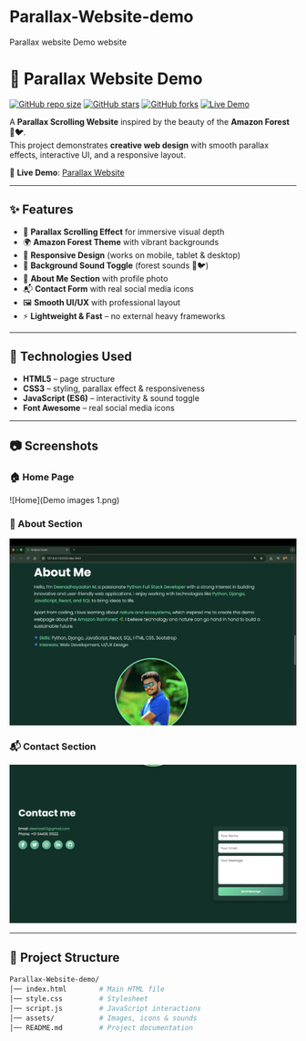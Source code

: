 # Parallax-Website-demo
Parallax website Demo website 
# 🌿 Parallax Website Demo

[![GitHub repo size](https://img.shields.io/github/repo-size/deena-m/Parallax-Website-demo?color=green)](https://github.com/deena-m/Parallax-Website-demo)
[![GitHub stars](https://img.shields.io/github/stars/deena-m/Parallax-Website-demo?style=social)](https://github.com/deena-m/Parallax-Website-demo/stargazers)
[![GitHub forks](https://img.shields.io/github/forks/deena-m/Parallax-Website-demo?style=social)](https://github.com/deena-m/Parallax-Website-demo/network/members)
[![Live Demo](https://img.shields.io/badge/Demo-Live-green?style=flat&logo=google-chrome)](https://deena-m.github.io/Parallax-Website-demo/)

A **Parallax Scrolling Website** inspired by the beauty of the **Amazon Forest 🌳🐦**.  
This project demonstrates **creative web design** with smooth parallax effects, interactive UI, and a responsive layout.  

🔗 **Live Demo**: [Parallax Website](https://deena-m.github.io/Parallax-Website-demo/)  

---

## ✨ Features
- 🎨 **Parallax Scrolling Effect** for immersive visual depth  
- 🌍 **Amazon Forest Theme** with vibrant backgrounds  
- 📱 **Responsive Design** (works on mobile, tablet & desktop)  
- 🎵 **Background Sound Toggle** (forest sounds 🌲🐦)  
- 👤 **About Me Section** with profile photo  
- 📬 **Contact Form** with real social media icons  
- 🖼️ **Smooth UI/UX** with professional layout  
- ⚡ **Lightweight & Fast** – no external heavy frameworks  

---

## 🚀 Technologies Used
- **HTML5** – page structure  
- **CSS3** – styling, parallax effect & responsiveness  
- **JavaScript (ES6)** – interactivity & sound toggle  
- **Font Awesome** – real social media icons  

---

## 📷 Screenshots

### 🏠 Home Page
![Home](Demo images 1.png)

### 📖 About Section
![About](assets/screenshots/about.png)

### 📬 Contact Section
![Contact](assets/screenshots/contact.png)

---

## 📂 Project Structure
```bash
Parallax-Website-demo/
│── index.html        # Main HTML file
│── style.css         # Stylesheet
│── script.js         # JavaScript interactions
│── assets/           # Images, icons & sounds
│── README.md         # Project documentation
